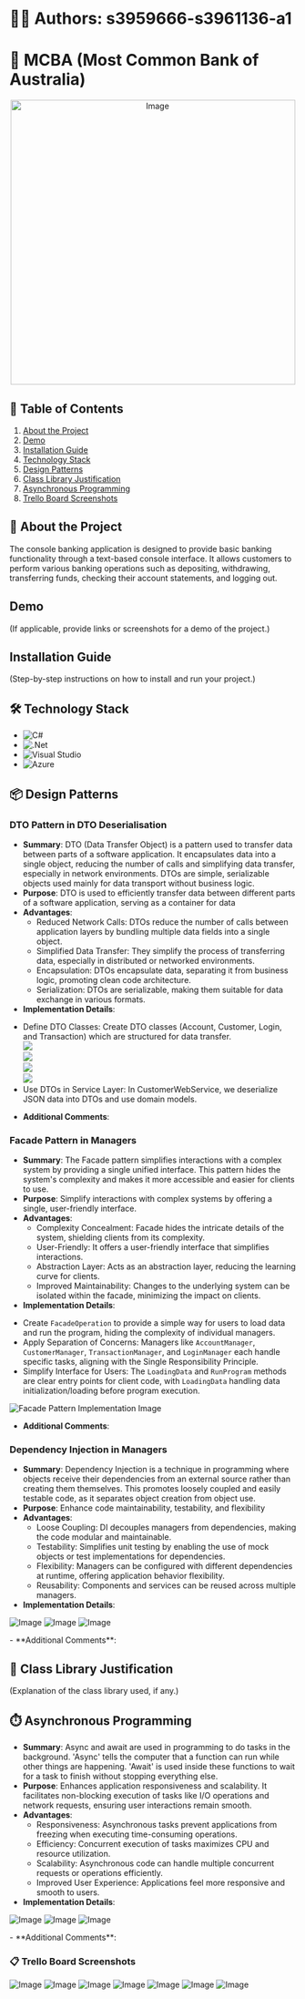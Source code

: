 # 🙋‍♀️ Authors: s3959666-s3961136-a1
# 💸 MCBA (Most Common Bank of Australia)
<p align="center">
  <img src="trello-board/MCBA_logo.png" alt="Image" width="500"/>
</p>

## 🔗 Table of Contents
1. [About the Project](#about-the-project)
2. [Demo](#demo)
3. [Installation Guide](#installation-guide)
4. [Technology Stack](#technology-stack)
5. [Design Patterns](#design-patterns)
6. [Class Library Justification](#class-library-justification)
7. [Asynchronous Programming](#asynchronous-programming)
8. [Trello Board Screenshots](#trello-board-screenshots)

## 🔭 About the Project
The console banking application is designed to provide basic banking functionality through a text-based console interface. It allows customers to perform various banking operations such as depositing, withdrawing, transferring funds, checking their account statements, and logging out.

## Demo
(If applicable, provide links or screenshots for a demo of the project.)

## Installation Guide
(Step-by-step instructions on how to install and run your project.)

## 🛠 Technology Stack
- ![C#](https://img.shields.io/badge/c%23-%23239120.svg?style=for-the-badge&logo=csharp&logoColor=white)
- ![.Net](https://img.shields.io/badge/.NET-5C2D91?style=for-the-badge&logo=.net&logoColor=white)
- ![Visual Studio](https://img.shields.io/badge/Visual%20Studio-5C2D91.svg?style=for-the-badge&logo=visual-studio&logoColor=white)
- ![Azure](https://img.shields.io/badge/azure-%230072C6.svg?style=for-the-badge&logo=microsoftazure&logoColor=white)

## 📦 Design Patterns
### DTO Pattern in DTO Deserialisation
- **Summary**: DTO (Data Transfer Object) is a pattern used to transfer data between parts of a software application. It encapsulates data into a single object, reducing the number of calls and simplifying data transfer, especially in network environments. DTOs are simple, serializable objects used mainly for data transport without business logic.
- **Purpose**: DTO is used to efficiently transfer data between different parts of a software application, serving as a container for data
- **Advantages**:
  - Reduced Network Calls: DTOs reduce the number of calls between application layers by bundling multiple data fields into a single object.
  - Simplified Data Transfer: They simplify the process of transferring data, especially in distributed or networked environments.
  - Encapsulation: DTOs encapsulate data, separating it from business logic, promoting clean code architecture.
  - Serialization: DTOs are serializable, making them suitable for data exchange in various formats.
- **Implementation Details**:
<p align="left">
  <ul>
    <li>Define DTO Classes: Create DTO classes (Account, Customer, Login, and Transaction) which are structured for data transfer.
      <br><img src="design patterns/DTO_Account.png"/>
      <br><img src="design patterns/DTO_Customer.png"/>
      <br><img src="design patterns/DTO_Login.png"/>
      <br><img src="design patterns/DTO_Transaction.png"/>
    </li>
    <li>Use DTOs in Service Layer: In CustomerWebService, we deserialize JSON data into DTOs and use domain models.
    </li>
  </ul>
</p>

- **Additional Comments**:

### Facade Pattern in Managers
- **Summary**: The Facade pattern simplifies interactions with a complex system by providing a single unified interface. This pattern hides the system's complexity and makes it more accessible and easier for clients to use.
- **Purpose**: Simplify interactions with complex systems by offering a single, user-friendly interface.
- **Advantages**:
  - Complexity Concealment: Facade hides the intricate details of the system, shielding clients from its complexity.
  - User-Friendly: It offers a user-friendly interface that simplifies interactions.
  - Abstraction Layer: Acts as an abstraction layer, reducing the learning curve for clients.
  - Improved Maintainability: Changes to the underlying system can be isolated within the facade, minimizing the impact on clients.
- **Implementation Details**:
<p align="left">
  <ul>
    <li>Create <code>FacadeOperation</code> to provide a simple way for users to load data and run the program, hiding the complexity of individual managers.</li>
    <li>Apply Separation of Concerns: Managers like <code>AccountManager</code>, <code>CustomerManager</code>, <code>TransactionManager</code>, and <code>LoginManager</code> each handle specific tasks, aligning with the Single Responsibility Principle.</li>
    <li>Simplify Interface for Users: The <code>LoadingData</code> and <code>RunProgram</code> methods are clear entry points for client code, with <code>LoadingData</code> handling data initialization/loading before program execution.</li>
  </ul>
  <img src="design patterns/updated_facade.png" alt="Facade Pattern Implementation Image"/>
</p>

- **Additional Comments**:

### Dependency Injection in Managers
- **Summary**: Dependency Injection is a technique in programming where objects receive their dependencies from an external source rather than creating them themselves. This promotes loosely coupled and easily testable code, as it separates object creation from object use.
- **Purpose**: Enhance code maintainability, testability, and flexibility
- **Advantages**:
  - Loose Coupling: DI decouples managers from dependencies, making the code modular and maintainable.
  - Testability: Simplifies unit testing by enabling the use of mock objects or test implementations for dependencies.
  - Flexibility: Managers can be configured with different dependencies at runtime, offering application behavior flexibility.
  - Reusability: Components and services can be reused across multiple managers.
- **Implementation Details**:
<p align="left">
  <img src="design patterns/dependency-injection.png" alt="Image"/>
  <img src="design patterns/dependency-injection-1.png" alt="Image"/>
  <img src="design patterns/updated_facade.png" alt="Image"/>
</p>
- **Additional Comments**:

## 📓 Class Library Justification
(Explanation of the class library used, if any.)

## ⏱️ Asynchronous Programming
- **Summary**: Async and await are used in programming to do tasks in the background. 'Async' tells the computer that a function can run while other things are happening. 'Await' is used inside these functions to wait for a task to finish without stopping everything else. 
- **Purpose**: Enhances application responsiveness and scalability. It facilitates non-blocking execution of tasks like I/O operations and network requests, ensuring user interactions remain smooth.
- **Advantages**:
  - Responsiveness: Asynchronous tasks prevent applications from freezing when executing time-consuming operations.
  - Efficiency: Concurrent execution of tasks maximizes CPU and resource utilization.
  - Scalability: Asynchronous code can handle multiple concurrent requests or operations efficiently.
  - Improved User Experience: Applications feel more responsive and smooth to users.
- **Implementation Details**:
<p align="left">
  <img src="Async-await/img/Async-await-example.png" alt="Image"/>
  <img src="Async-await/img/calling GetAndSaveCustomer by using await1.png" alt="Image"/>
  <img src="Async-await/img/calling GetAndSaveCustomer by using await2.png" alt="Image"/>
</p>
- **Additional Comments**:

### 📋 Trello Board Screenshots
<p align="left">
  <img src="trello-board/Screenshot 2024-01-08 at 4.28.50 pm.png" alt="Image"/>
  <img src="trello-board/Screenshot 2024-01-08 at 6.47.00 pm.png" alt="Image"/>
  <img src="trello-board/Screenshot 2024-01-11 at 1.06.30 pm.png" alt="Image"/>
  <img src="trello-board/Screenshot 2024-01-11 at 12.07.20 pm.png" alt="Image"/>
  <img src="trello-board/Screenshot 2024-01-12 at 1.05.30 pm.png" alt="Image"/>
  <img src="trello-board/Screenshot 2024-01-13 at 1.20.07 am.png" alt="Image"/>
  <img src="trello-board/Screenshot 2024-01-14 at 13.16.33 pm.png" alt="Image"/>
</p>


